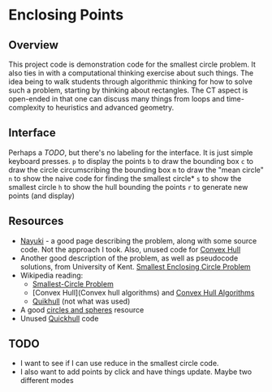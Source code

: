 # Enclosing Points
## Overview
This project code is demonstration code for the smallest circle problem. It also ties in with a computational thinking exercise about such things. The idea being to walk students through algorithmic thinking for how to solve such a problem, starting by thinking about rectangles. The CT aspect is open-ended in that one can discuss many things from loops and time-complexity to heuristics and advanced geometry. 
## Interface
Perhaps a *TODO*, but there's no labeling for the interface. It is just simple keyboard presses. 
`p` to display the points
`b` to draw the bounding box
`c` to draw the circle circumscribing the bounding box
`m` to draw the "mean circle"
`n` to show the naive code for finding the smallest circle*
`s` to show the smallest circle
`h` to show the hull bounding the points
`r` to generate new points (and display)
## Resources
* [Nayuki](https://www.nayuki.io/page/smallest-enclosing-circle) - a good page describing the problem, along with some source code. Not the approach I took. Also, unused code for [Convex Hull](https://www.nayuki.io/res/convex-hull-algorithm/convex-hull.js)
* Another good description of the problem, as well as pseudocode solutions, from University of Kent. [Smallest Enclosing Circle Problem](http://www.personal.kent.edu/~rmuhamma/Compgeometry/MyCG/CG-Applets/Center/centercli.htm)
* Wikipedia reading:
  * [Smallest-Circle Problem](https://en.wikipedia.org/wiki/Smallest-circle_problem)
  * [Convex Hull](Convex hull algorithms) and [Convex Hull Algorithms](https://en.wikipedia.org/wiki/Convex_hull_algorithms)
  * [Quikhull](https://en.wikipedia.org/wiki/Quickhull) (not what was used)
* A good [circles and spheres](http://paulbourke.net/geometry/circlesphere/) resource
* Unused [Quickhull](https://github.com/claytongulick/quickhull/blob/master/quickhull.js) code 
## TODO
* I want to see if I can use reduce in the smallest circle code.
* I also want to add points by click and have things update. Maybe two different modes  